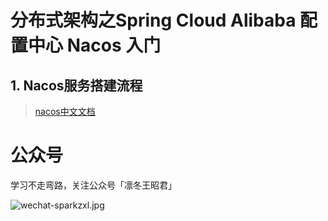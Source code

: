 # 分布式架构之Spring Cloud Alibaba 配置中心 Nacos 入门

## 1. Nacos服务搭建流程

> [nacos中文文档](https://nacos.io/zh-cn/docs/what-is-nacos.html)

# 公众号

学习不走弯路，关注公众号「凛冬王昭君」

![wechat-sparkzxl.jpg](https://oss.sparksys.top/sparkzxl-component/wechat-sparkzxl.jpg)

